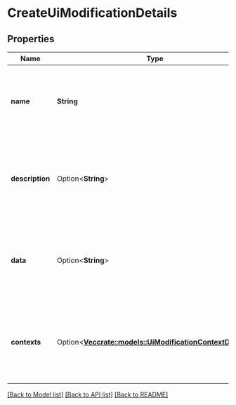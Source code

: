 # CreateUiModificationDetails

## Properties

Name | Type | Description | Notes
------------ | ------------- | ------------- | -------------
**name** | **String** | The name of the UI modification. The maximum length is 255 characters. | 
**description** | Option<**String**> | The description of the UI modification. The maximum length is 255 characters. | [optional]
**data** | Option<**String**> | The data of the UI modification. The maximum size of the data is 50000 characters. | [optional]
**contexts** | Option<[**Vec<crate::models::UiModificationContextDetails>**](UiModificationContextDetails.md)> | List of contexts of the UI modification. The maximum number of contexts is 1000. | [optional]

[[Back to Model list]](../README.md#documentation-for-models) [[Back to API list]](../README.md#documentation-for-api-endpoints) [[Back to README]](../README.md)


